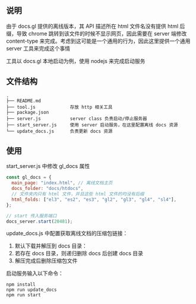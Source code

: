 ## 说明

由于 docs.gl 提供的离线版本，其 API 描述所在 html 文件名没有提供 html 后缀，导致 chrome 跳转到该文件的时候不显示网页，因此需要在 server 端修改 content-type 来完成。考虑到这可能是一个通用的行为，因此这里提供一个通用 server 工具来完成这个事情

工具以 docs.gl 本地启动为例，使用 nodejs 来完成启动服务

## 文件结构

```
.
├── README.md
├── tool.js             存放 http 相关工具
├── package.json
├── server.js           server class 负责启动/停止服务器
├── start_server.js     使用 server 启动服务，在这里配置离线 docs 资源
└── update_docs.js      负责更新 docs 资源
```

## 使用

start_server.js 中修改 gl_docs 属性

```js
const gl_docs = {
  main_page: "index.html", // 离线文档主页
  docs_folder: "docs/htdocs",
  // 文件夹内只有 html 文件，并且这些 html 文件的均没有后缀
  html_folds: ["el3", "es2", "es3", "gl2", "gl3", "gl4", "sl4"],
};

// start 传入服务端口
docs_server.start(20481);
```

update_docs.js 中配置获取离线文档的压缩包链接：

1. 默认下载并解压到 docs 目录：
2. 若存在 docs 目录，则递归删除 docs 后创建 docs 目录
3. 解压完成后删除压缩包文件

启动服务输入以下命令：

```
npm install
npm run update_docs
npm run start
```
